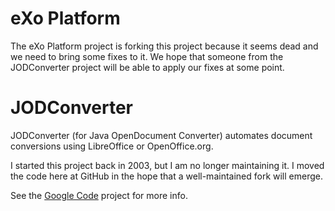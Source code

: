 eXo Platform
=====

The eXo Platform project is forking this project because it seems dead and we need to bring some fixes to it. We hope that someone from the JODConverter project will be able to apply our fixes at some point.

JODConverter
============

JODConverter (for Java OpenDocument Converter) automates document conversions
using LibreOffice or OpenOffice.org.

I started this project back in 2003, but I am no longer maintaining it. I moved
the code here at GitHub in the hope that a well-maintained fork will emerge.

See the [Google Code](http://code.google.com/p/jodconverter/) project for more
info.
